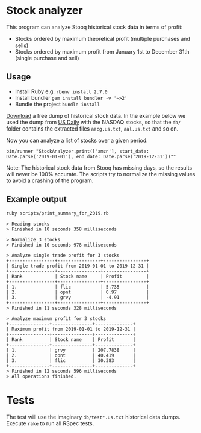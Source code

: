 # Stock analyzer

This program can analyze Stooq historical stock data in terms of profit:

* Stocks ordered by maximum theoretical profit (multiple purchases and sells)
* Stocks ordered by maximum profit from January 1st to December 31th (single purchase and sell)

## Usage

* Install Ruby e.g. `rbenv install 2.7.0`
* Install bundler `gem install bundler -v '~>2'`
* Bundle the project `bundle install`

[Download](https://stooq.com/db/h/) a free dump of historical stock data. In the example below we used the dump from 
[US Daily](https://stooq.com/db/d/?b=d_us_txt) with the NASDAQ stocks, so that the `db/` folder contains the extracted files 
`aacg.us.txt`, `aal.us.txt` and so on.

Now you can analyze a list of stocks over a given period:

```
bin/runner "StockAnalyzer.print(['amzn'], start_date: Date.parse('2019-01-01'), end_date: Date.parse('2019-12-31'))""
```

Note: The historical stock data from Stooq has missing days, so the results will never be 100% accurate. The scripts
try to normalize the missing values to avoid a crashing of the program.

## Example output

```
ruby scripts/print_summary_for_2019.rb

> Reading stocks
> Finished in 10 seconds 358 milliseconds

> Normalize 3 stocks
> Finished in 10 seconds 978 milliseconds

> Analyze single trade profit for 3 stocks
+-----------------+----------------+----------------+
| Single trade profit from 2019-01-01 to 2019-12-31 |
+-----------------+----------------+----------------+
| Rank            | Stock name     | Profit         |
+-----------------+----------------+----------------+
| 1.              | flic           | 5.735          |
| 2.              | opnt           | 0.97           |
| 3.              | grvy           | -4.91          |
+-----------------+----------------+----------------+
> Finished in 11 seconds 328 milliseconds

> Analyze maximum profit for 3 stocks
+---------------+---------------+--------------+
| Maximum profit from 2019-01-01 to 2019-12-31 |
+---------------+---------------+--------------+
| Rank          | Stock name    | Profit       |
+---------------+---------------+--------------+
| 1.            | grvy          | 207.7838     |
| 2.            | opnt          | 40.419       |
| 3.            | flic          | 30.383       |
+---------------+---------------+--------------+
> Finished in 12 seconds 596 milliseconds
> All operations finished.
```

# Tests

The test will use the imaginary `db/test*.us.txt` historical data dumps. Execute `rake` to run all RSpec tests.

